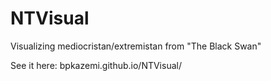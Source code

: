 NTVisual
========

Visualizing mediocristan/extremistan from "The Black Swan"

See it here:
bpkazemi.github.io/NTVisual/
